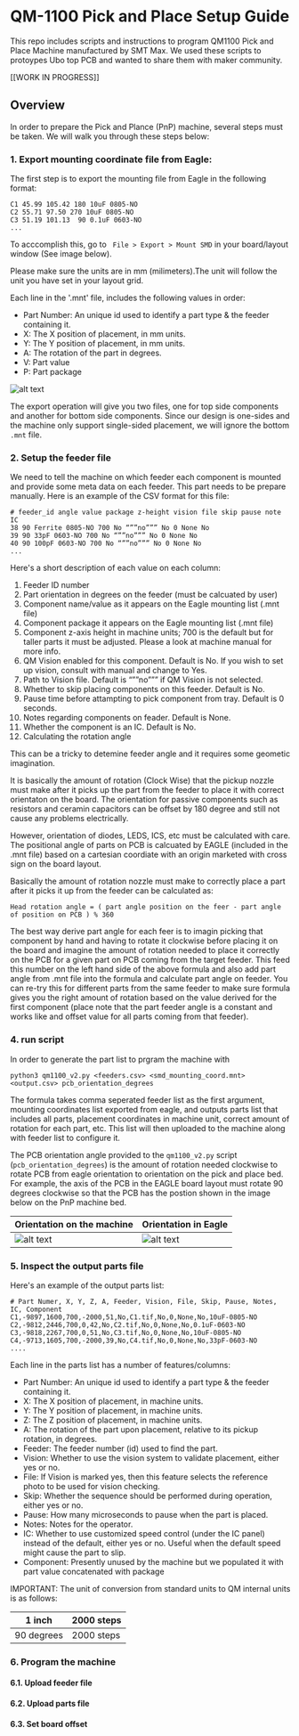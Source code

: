 # QM-1100 Pick and Place Setup Guide
This repo includes scripts and instructions to program QM1100 Pick and Place Machine manufactured by SMT Max. We used these scripts to protoypes Ubo top PCB and wanted to share them with maker community.

[[WORK IN PROGRESS]]

## Overview

In order to prepare the Pick and Plance (PnP) machine, several steps must be taken. We will walk you through these steps below:

### 1. Export mounting coordinate file from Eagle:

The first step is to export the mounting file from Eagle in the following format:

```
C1 45.99 105.42 180 10uF 0805-NO
C2 55.71 97.50 270 10uF 0805-NO
C3 51.19 101.13  90 0.1uF 0603-NO
...
```

To acccomplish this, go to ` File > Export > Mount SMD` in your board/layout window (See image below).

Please make sure the units are in mm (milimeters).The unit will follow the unit you have set in your layout grid. 

Each line in the '.mnt' file, includes the following values in order:

- Part Number: An unique id used to identify a part type & the feeder containing it.
- X: The X position of placement, in mm units.
- Y: The Y position of placement, in mm units.
- A: The rotation of the part in degrees.
- V: Part value 
- P: Part package

![alt text](https://github.com/ubopod/QM1100/blob/main/images/export_mnt.png?raw=true)

The export operation will give you two files, one for top side components and another for bottom side components. Since our design is one-sides and the machine only support single-sided placement, we will ignore the bottom `.mnt` file.

### 2. Setup the feeder file

We need to tell the machine on which feeder each component is mounted and provide some meta data on each feeder. This part needs to be prepare manually. Here is an example of the CSV format for this file:

```
# feeder_id angle value package z-height vision file skip pause note IC
38 90 Ferrite 0805-NO 700 No “””no””” No 0 None No
39 90 33pF 0603-NO 700 No “””no””” No 0 None No
40 90 100pF 0603-NO 700 No “””no””” No 0 None No
...
```

Here's a short description of each value on each column: 

  1. Feeder ID number 
  2. Part orientation in degrees on the feeder (must be calcuated by user)
  3. Component name/value as it appears on the Eagle mounting list (.mnt file)
  4. Component package it appears on the Eagle mounting list (.mnt file)
  5. Component z-axis height in machine units; 700 is the default but for taller parts it must be adjusted. Please a look at machine manual for more info.
  6. QM Vision enabled for this component. Default is No. If you wish to set up vision, consult with manual and change to Yes.
  7. Path to Vision file. Default is “””no””” if QM Vision is not selected.
  8. Whether to skip placing components on this feeder. Default is No.
  9. Pause time before attampting to pick component from tray. Default is 0 seconds.
  10. Notes regarding components on feader. Default is None.
  11. Whether the component is an IC. Default is No.
  12. Calculating the rotation angle

This can be a tricky to detemine feeder angle and it requires some geometic imagination. 

It is basically the amount of rotation (Clock Wise) that the pickup nozzle must make after it picks up the part from the feeder to place it with correct orientaton on the board. The orientation for passive components such as resistors and ceramin capacitors can be offset by 180 degree and still not cause any problems electrically. 

However, orientation of diodes, LEDS, ICS, etc must be calculated with care. The positional angle of parts on PCB is calcuated by EAGLE (included in the .mnt file) based on a cartesian coordiate with an origin marketed with cross sign on the board layout. 

Basically the amount of rotation nozzle must make to correctly place a part after it picks it up from the feeder can be calculated as:

```
Head rotation angle = ( part angle position on the feer - part angle of position on PCB ) % 360
```

The best way derive part angle for each feer is to imagin picking that component by hand and having to rotate it clockwise before placing it on the board and imagine the amount of rotation needed to place it correctly on the PCB for a given part on PCB coming from the target feeder. This feed this number on the left hand side of the above formula and also add part angle from .mnt file into the formula and calculate part angle on feeder. You can re-try this for different parts from the same feeder to make sure formula gives you the right amount of rotation based on the value derived for the first component (place note that the part feeder angle is a constant and works like and offset value for all parts coming from that feeder).

### 4. run script

In order to generate the part list to prgram the machine with

```
python3 qm1100_v2.py <feeders.csv> <smd_mounting_coord.mnt> <output.csv> pcb_orientation_degrees
```

The formula takes comma seperated feeder list as the first argument, mounting coordinates list exported from eagle, and outputs parts list that includes all parts, placement coordinates in machine unit, correct amount of rotation for each part, etc. This list will then uploaded to the machine along with feeder list to configure it.

The PCB orientation angle provided to the `qm1100_v2.py` script (`pcb_orientation_degrees`) is the amount of rotation needed clockwise to rotate PCB from eagle orientation to orientation on the pick and place bed. For example, the axis of the PCB in the EAGLE board layout must rotate 90 degrees clockwise so that the PCB has the postion shown in the image below on the PnP machine bed.

| Orientation on the machine| Orientation in Eagle |
| ------------- | ------------- |
| ![alt text](https://github.com/ubopod/QM1100/blob/main/images/pnp_pcb_orientation.png?raw=true)  | ![alt text](https://github.com/ubopod/QM1100/blob/main/images/eagle_pcb_orientation.png?raw=true) |

### 5. Inspect the output parts file

Here's an example of the output parts list:

```
# Part Numer, X, Y, Z, A, Feeder, Vision, File, Skip, Pause, Notes, IC, Component
C1,-9897,1600,700,-2000,51,No,C1.tif,No,0,None,No,10uF-0805-NO
C2,-9812,2446,700,0,42,No,C2.tif,No,0,None,No,0.1uF-0603-NO
C3,-9818,2267,700,0,51,No,C3.tif,No,0,None,No,10uF-0805-NO
C4,-9713,1605,700,-2000,39,No,C4.tif,No,0,None,No,33pF-0603-NO
....
```

Each line in the parts list has a number of features/columns:

- Part Number: An unique id used to identify a part type & the feeder containing it.
- X: The X position of placement, in machine units.
- Y: The Y position of placement, in machine units.
- Z: The Z position of placement, in machine units.
- A: The rotation of the part upon placement, relative to its pickup rotation, in degrees.
- Feeder: The feeder number (id) used to find the part.
- Vision: Whether to use the vision system to validate placement, either yes or no.
- File: If Vision is marked yes, then this feature selects the reference photo to be used for vision checking.
- Skip: Whether the sequence should be performed during operation, either yes or no.
- Pause: How many microseconds to pause when the part is placed.
- Notes: Notes for the operator.
- IC: Whether to use customized speed control (under the IC panel) instead of the default, either yes or no. Useful when the default speed might cause the part to slip.
- Component: Presently unused by the machine but we populated it with part value concatenated with package 

IMPORTANT: The unit of conversion from standard units to QM internal units is as follows:

|1 inch | 2000 steps |
| ------------- | ------------- |
|90 degrees | 2000 steps |

### 6. Program the machine 

#### 6.1. Upload feeder file
#### 6.2. Upload parts file 
#### 6.3. Set board offset
